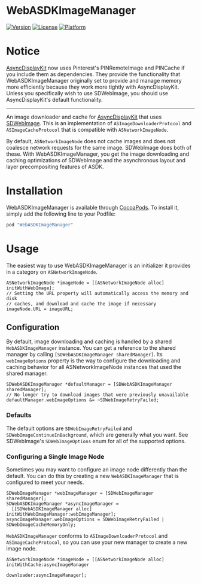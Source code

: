 # WebASDKImageManager

[![Version](https://img.shields.io/cocoapods/v/WebASDKImageManager.svg?style=flat)](http://cocoadocs.org/docsets/WebASDKImageManager)
[![License](https://img.shields.io/cocoapods/l/WebASDKImageManager.svg?style=flat)](http://cocoadocs.org/docsets/WebASDKImageManager)
[![Platform](https://img.shields.io/cocoapods/p/WebASDKImageManager.svg?style=flat)](http://cocoadocs.org/docsets/WebASDKImageManager)

# Notice

[AsyncDisplayKit](https://github.com/facebook/AsyncDisplayKit) now uses Pinterest's PINRemoteImage and PINCache if you include them as dependencies. They provide the functionality that WebASDKImageManager originally set to provide and manage memory more efficiently because they work more tightly with AsyncDisplayKit. Unless you specifically wish to use SDWebImage, you should use AsyncDisplayKit's default functionality.

---

An image downloader and cache for [AsyncDisplayKit](https://github.com/facebook/AsyncDisplayKit) that uses [SDWebImage](https://github.com/rs/SDWebImage). This is an implementation of `ASImageDownloaderProtocol` and `ASImageCacheProtocol` that is compatible with `ASNetworkImageNode`.

By default, `ASNetworkImageNode` does not cache images and does not coalesce network requests for the same image. SDWebImage does both of these. With WebASDKImageManager, you get the image downloading and caching optimizations of SDWebImage and the asynchronous layout and layer precompositing features of ASDK.

# Installation

WebASDKImageManager is available through [CocoaPods](http://cocoapods.org). To install it, simply add the following line to your Podfile:

```ruby
pod "WebASDKImageManager"
```

# Usage

The easiest way to use WebASDKImageManager is an initializer it provides in a category on `ASNetworkImageNode`.

```objc
ASNetworkImageNode *imageNode = [[ASNetworkImageNode alloc] initWithWebImage];
// Setting the URL property will automatically access the memory and disk
// caches, and download and cache the image if necessary
imageNode.URL = imageURL;
```

## Configuration

By default, image downloading and caching is handled by a shared `WebASDKImageManager` instance. You can get a reference to the shared manager by calling `[SDWebASDKImageManager sharedManager]`. Its `webImageOptions` property is the way to configure the downloading and caching behavior for all ASNetworkImageNode instances that used the shared manager.

```objc
SDWebASDKImageManager *defaultManager = [SDWebASDKImageManager sharedManager];
// No longer try to download images that were previously unavailable
defaultManager.webImageOptions &= ~SDWebImageRetryFailed;
```

### Defaults

The default options are `SDWebImageRetryFailed` and `SDWebImageContinueInBackground`, which are generally what you want. See SDWebImage's `SDWebImageOptions` enum for all of the supported options.

### Configuring a Single Image Node

Sometimes you may want to configure an image node differently than the default. You can do this by creating a new `WebASDKImageManager` that is configured to meet your needs.

```objc
SDWebImageManager *webImageManager = [SDWebImageManager sharedManager];
SDWebASDKImageManager *asyncImageManager =
  [[SDWebASDKImageManager alloc] initWithWebImageManager:webImageManager];
asyncImageManager.webImageOptions = SDWebImageRetryFailed | SDWebImageCacheMemoryOnly;
```

`WebASDKImageManager` conforms to `ASImageDownloaderProtocol` and `ASImageCacheProtocol`, so you can use your new manager to create a new image node.

```objc
ASNetworkImageNode *imageNode = [[ASNetworkImageNode alloc] initWithCache:asyncImageManager 
                                                               downloader:asyncImageManager];
```
